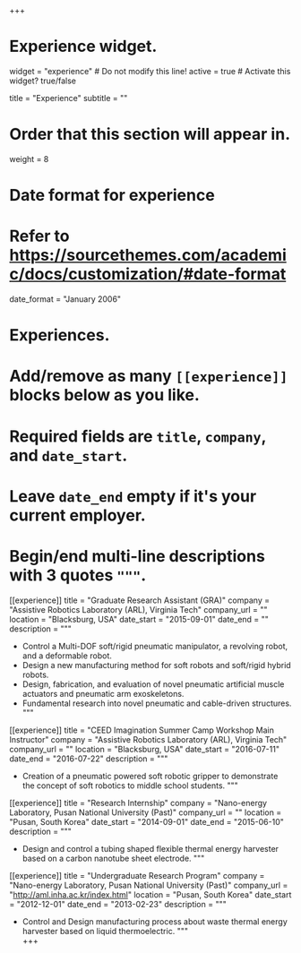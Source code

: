 +++
# Experience widget.
widget = "experience"  # Do not modify this line!
active = true  # Activate this widget? true/false

title = "Experience"
subtitle = ""

# Order that this section will appear in.
weight = 8

# Date format for experience
#   Refer to https://sourcethemes.com/academic/docs/customization/#date-format
date_format = "January 2006"

# Experiences.
#   Add/remove as many `[[experience]]` blocks below as you like.
#   Required fields are `title`, `company`, and `date_start`.
#   Leave `date_end` empty if it's your current employer.
#   Begin/end multi-line descriptions with 3 quotes `"""`.

[[experience]]
  title = "Graduate Research Assistant (GRA)"
  company = "Assistive Robotics Laboratory (ARL), Virginia Tech"
  company_url = ""
  location = "Blacksburg, USA"
  date_start = "2015-09-01"
  date_end = ""
  description = """
  * Control a Multi-DOF soft/rigid pneumatic manipulator, a revolving robot, and a deformable robot.
  * Design a new manufacturing method for soft robots and soft/rigid hybrid robots.
  * Design, fabrication, and evaluation of novel pneumatic artificial muscle actuators and pneumatic arm exoskeletons.
  * Fundamental research into novel pneumatic and cable-driven structures.
  """

[[experience]]
  title = "CEED Imagination Summer Camp Workshop Main Instructor"
  company = "Assistive Robotics Laboratory (ARL), Virginia Tech"
  company_url = ""
  location = "Blacksburg, USA"
  date_start = "2016-07-11"
  date_end = "2016-07-22"
  description = """
  * Creation of a pneumatic powered soft robotic gripper to demonstrate the concept of soft robotics to middle school students.
  """

[[experience]]
  title = "Research Internship"
  company = "Nano-energy Laboratory, Pusan National University (Past)"
  company_url = ""
  location = "Pusan, South Korea"
  date_start = "2014-09-01"
  date_end = "2015-06-10"
  description = """
  * Design and control a tubing shaped flexible thermal energy harvester based on a carbon nanotube sheet electrode.
  """
  
[[experience]]
  title = "Undergraduate Research Program"
  company = "Nano-energy Laboratory, Pusan National University (Past)"
  company_url = "http://aml.inha.ac.kr/index.html"
  location = "Pusan, South Korea"
  date_start = "2012-12-01"
  date_end = "2013-02-23"
  description = """
  * Control and Design manufacturing process about waste thermal energy harvester based on liquid thermoelectric.
  """  
+++
